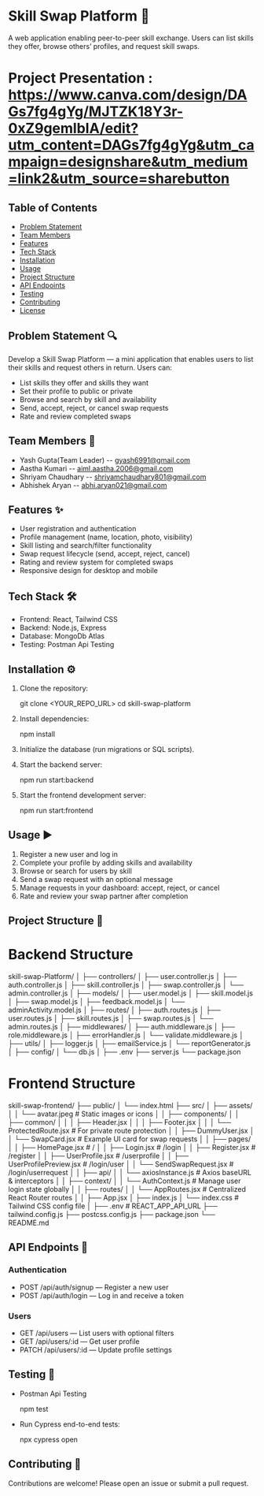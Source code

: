 # Skill Swap Platform 🎯

A web application enabling peer-to-peer skill exchange. Users can list skills they offer, browse others’ profiles, and request skill swaps.


# Project Presentation : https://www.canva.com/design/DAGs7fg4gYg/MJTZK18Y3r-0xZ9gemlbIA/edit?utm_content=DAGs7fg4gYg&utm_campaign=designshare&utm_medium=link2&utm_source=sharebutton


## Table of Contents

* [Problem Statement](#problem-statement)
* [Team Members](#team-members)
* [Features](#features)
* [Tech Stack](#tech-stack)
* [Installation](#installation)
* [Usage](#usage)
* [Project Structure](#project-structure)
* [API Endpoints](#api-endpoints)
* [Testing](#testing)
* [Contributing](#contributing)
* [License](#license)

## Problem Statement 🔍

Develop a Skill Swap Platform — a mini application that enables users to list their skills and request others in return. Users can:

* List skills they offer and skills they want
* Set their profile to public or private
* Browse and search by skill and availability
* Send, accept, reject, or cancel swap requests
* Rate and review completed swaps

## Team Members 👥

* Yash Gupta(Team Leader)  --  gyash6991@gmail.com
* Aastha Kumari --  aiml.aastha.2006@gmail.com
* Shriyam Chaudhary -- shriyamchaudhary801@gmail.com
* Abhishek Aryan --  abhi.aryan021@gmail.com

## Features ✨

* User registration and authentication
* Profile management (name, location, photo, visibility)
* Skill listing and search/filter functionality
* Swap request lifecycle (send, accept, reject, cancel)
* Rating and review system for completed swaps
* Responsive design for desktop and mobile

## Tech Stack 🛠️

* Frontend: React, Tailwind CSS
* Backend: Node.js, Express
* Database: MongoDb Atlas
* Testing: Postman Api Testing

## Installation ⚙️

1. Clone the repository:

  
   git clone <YOUR_REPO_URL>
   cd skill-swap-platform
   
2. Install dependencies:

  
   npm install
   
4. Initialize the database (run migrations or SQL scripts).
5. Start the backend server:

  
   npm run start:backend
   
6. Start the frontend development server:

  
   npm run start:frontend
   
## Usage ▶️

1. Register a new user and log in
2. Complete your profile by adding skills and availability
3. Browse or search for users by skill
4. Send a swap request with an optional message
5. Manage requests in your dashboard: accept, reject, or cancel
6. Rate and review your swap partner after completion

## Project Structure 📂

# Backend Structure

skill-swap-Platform/
│
├── controllers/
│   ├── user.controller.js
│   ├── auth.controller.js
│   ├── skill.controller.js
│   ├── swap.controller.js
│   └── admin.controller.js
│
├── models/
│   ├── user.model.js
│   ├── skill.model.js
│   ├── swap.model.js
│   ├── feedback.model.js
│   └── adminActivity.model.js
│
├── routes/
│   ├── auth.routes.js
│   ├── user.routes.js
│   ├── skill.routes.js
│   ├── swap.routes.js
│   └── admin.routes.js
│
├── middlewares/
│   ├── auth.middleware.js
│   ├── role.middleware.js
│   ├── errorHandler.js
│   └── validate.middleware.js
│
├── utils/
│   ├── logger.js
│   ├── emailService.js
│   └── reportGenerator.js
│
├── config/
│   └── db.js
│
├── .env
├── server.js
└── package.json

# Frontend Structure 

skill-swap-frontend/
├── public/
│   └── index.html
├── src/
│   ├── assets/
│   │   └── avatar.jpeg             # Static images or icons
│
│   ├── components/
│   │   ├── common/
│   │   │   ├── Header.jsx
│   │   │   ├── Footer.jsx
│   │   │   └── ProtectedRoute.jsx  # For private route protection
│   │   ├── DummyUser.jsx
│   │   └── SwapCard.jsx            # Example UI card for swap requests
│
│   ├── pages/
│   │   ├── HomePage.jsx            # /
│   │   ├── Login.jsx               # /login
│   │   ├── Register.jsx            # /register
│   │   ├── UserProfile.jsx         # /userprofile
│   │   ├── UserProfilePreview.jsx  # /login/user
│   │   └── SendSwapRequest.jsx     # /login/userrequest
│
│   ├── api/
│   │   └── axiosInstance.js        # Axios baseURL & interceptors
│
│   ├── context/
│   │   └── AuthContext.js          # Manage user login state globally
│
│   ├── routes/
│   │   └── AppRoutes.jsx           # Centralized React Router routes
│
│   ├── App.jsx
│   ├── index.js
│   └── index.css                   # Tailwind CSS config file
│
├── .env                            # REACT_APP_API_URL
├── tailwind.config.js
├── postcss.config.js
├── package.json
└── README.md



## API Endpoints 🔗

### Authentication

* POST /api/auth/signup — Register a new user
* POST /api/auth/login — Log in and receive a token

### Users

* GET /api/users — List users with optional filters
* GET /api/users/:id — Get user profile
* PATCH /api/users/:id — Update profile settings



## Testing 🧪

* Postman Api Testing

 
  npm test
  
* Run Cypress end-to-end tests:

 
  npx cypress open
  
## Contributing 🤝

Contributions are welcome! Please open an issue or submit a pull request.

